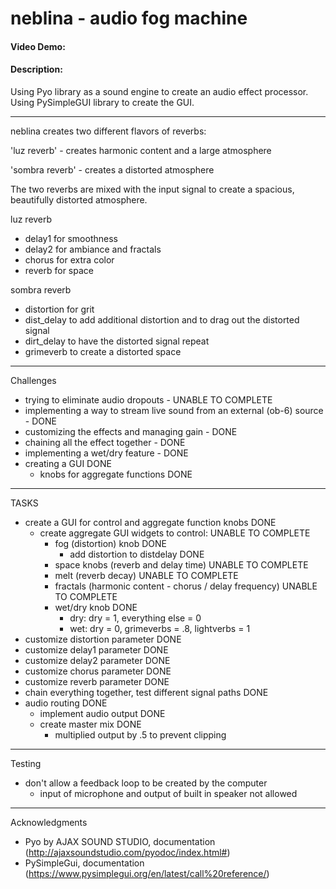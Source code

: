 # neblina - audio fog machine
#### Video Demo:  <URL HERE>
#### Description:
Using Pyo library as a sound engine to create an audio effect processor.
Using PySimpleGUI library to create the GUI.
____________________________

neblina creates two different flavors of reverbs:

'luz reverb' - creates harmonic content and a large atmosphere

'sombra reverb' - creates a distorted atmosphere

The two reverbs are mixed with the input signal to create a spacious, beautifully distorted atmosphere.

luz reverb
- delay1 for smoothness
- delay2 for ambiance and fractals
- chorus for extra color
- reverb for space

sombra reverb
- distortion for grit
- dist_delay to add additional distortion and to drag out the distorted signal
- dirt_delay to have the distorted signal repeat
- grimeverb to create a distorted space
____________________________

Challenges

- trying to eliminate audio dropouts - UNABLE TO COMPLETE
- implementing a way to stream live sound from an external (ob-6) source - DONE
- customizing the effects and managing gain - DONE
- chaining all the effect together - DONE
- implementing a wet/dry feature - DONE
- creating a GUI DONE
    - knobs for aggregate functions DONE

____________________________

TASKS

- create a GUI for control and aggregate function knobs DONE
    - create aggregate GUI widgets to control: UNABLE TO COMPLETE
        - fog (distortion) knob DONE
            - add distortion to distdelay DONE
        - space knobs (reverb and delay time) UNABLE TO COMPLETE
        - melt (reverb decay) UNABLE TO COMPLETE
        - fractals (harmonic content - chorus / delay frequency) UNABLE TO COMPLETE
        - wet/dry knob DONE
            - dry: dry = 1, everything else = 0
            - wet: dry = 0, grimeverbs = .8, lightverbs = 1
- customize distortion parameter DONE
- customize delay1 parameter DONE
- customize delay2 parameter DONE
- customize chorus parameter DONE
- customize reverb parameter DONE
- chain everything together, test different signal paths DONE
- audio routing DONE
    - implement audio output DONE
    - create master mix DONE
        - multiplied output  by .5 to prevent clipping

______________________________

Testing

- don't allow a feedback loop to be created by the computer
    - input of microphone and output of built in speaker not allowed

______________________________
Acknowledgments

- Pyo by AJAX SOUND STUDIO, documentation (http://ajaxsoundstudio.com/pyodoc/index.html#)
- PySimpleGui, documentation (https://www.pysimplegui.org/en/latest/call%20reference/)
